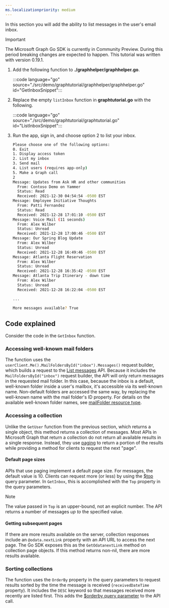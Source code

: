 ```yaml
---
ms.localizationpriority: medium
---
```


<!-- markdownlint-disable MD041 -->

In this section you will add the ability to list messages in the user's email inbox.

> [!IMPORTANT]
> The Microsoft Graph Go SDK is currently in Community Preview. During this period breaking changes are expected to happen. This tutorial was written with version 0.19.1.

1. Add the following function to **./graphhelper/graphhelper.go**.

    :::code language="go" source="./src/demo/graphtutorial/graphhelper/graphhelper.go" id="GetInboxSnippet":::

1. Replace the empty `listInbox` function in **graphtutorial.go** with the following.

    :::code language="go" source="./src/demo/graphtutorial/graphtutorial.go" id="ListInboxSnippet":::

1. Run the app, sign in, and choose option 2 to list your inbox.

    ```bash
    Please choose one of the following options:
    0. Exit
    1. Display access token
    2. List my inbox
    3. Send mail
    4. List users (requires app-only)
    5. Make a Graph call
    2
    Message: Updates from Ask HR and other communities
      From: Contoso Demo on Yammer
      Status: Read
      Received: 2021-12-30 04:54:54 -0500 EST
    Message: Employee Initiative Thoughts
      From: Patti Fernandez
      Status: Read
      Received: 2021-12-28 17:01:10 -0500 EST
    Message: Voice Mail (11 seconds)
      From: Alex Wilber
      Status: Unread
      Received: 2021-12-28 17:00:46 -0500 EST
    Message: Our Spring Blog Update
      From: Alex Wilber
      Status: Unread
      Received: 2021-12-28 16:49:46 -0500 EST
    Message: Atlanta Flight Reservation
      From: Alex Wilber
      Status: Unread
      Received: 2021-12-28 16:35:42 -0500 EST
    Message: Atlanta Trip Itinerary - down time
      From: Alex Wilber
      Status: Unread
      Received: 2021-12-28 16:22:04 -0500 EST

    ...

    More messages available? True
    ```

## Code explained

Consider the code in the `GetInbox` function.

### Accessing well-known mail folders

The function uses the `userClient.Me().MailFoldersById("inbox").Messages()` request builder, which builds a request to the [List messages](/graph/api/user-list-messages) API. Because it includes the `MailFoldersById("inbox")` request builder, the API will only return messages in the requested mail folder. In this case, because the inbox is a default, well-known folder inside a user's mailbox, it's accessible via its well-known name. Non-default folders are accessed the same way, by replacing the well-known name with the mail folder's ID property. For details on the available well-known folder names, see [mailFolder resource type](/graph/api/resources/mailfolder).

### Accessing a collection

Unlike the `GetUser` function from the previous section, which returns a single object, this method returns a collection of messages. Most APIs in Microsoft Graph that return a collection do not return all available results in a single response. Instead, they use [paging](/graph/paging) to return a portion of the results while providing a method for clients to request the next "page".

#### Default page sizes

APIs that use paging implement a default page size. For messages, the default value is 10. Clients can request more (or less) by using the [$top](/graph/query-parameters#top-parameter) query parameter. In `GetInbox`, this is accomplished with the `Top` property in the query parameters.

> [!NOTE]
> The value passed in `Top` is an upper-bound, not an explicit number. The API returns a number of messages *up to* the specified value.

#### Getting subsequent pages

If there are more results available on the server, collection responses include an `@odata.nextLink` property with an API URL to access the next page. The Go SDK exposes this as the `GetOdatanextLink` method on collection page objects. If this method returns non-nil, there are more results available.

### Sorting collections

The function uses the `OrderBy` property in the query parameters to request results sorted by the time the message is received (`receivedDateTime` property). It includes the `DESC` keyword so that messages received more recently are listed first. This adds the [$orderby query parameter](/graph/query-parameters#orderby-parameter) to the API call.
